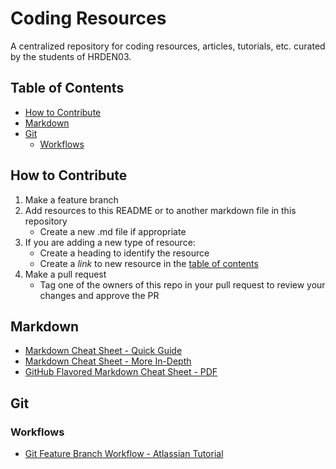 # Coding Resources

A centralized repository for coding resources, articles, tutorials, etc. curated by the students of HRDEN03.

## Table of Contents

* [How to Contribute](https://github.com/HRDEN03/coding-resources#how-to-contribute)
* [Markdown](https://github.com/HRDEN03/coding-resources#markdown)
* [Git](https://github.com/HRDEN03/coding-resources#git)
    - [Workflows](https://github.com/HRDEN03/coding-resources#workflows)

## How to Contribute

1. Make a feature branch
2. Add resources to this README or to another markdown file in this repository
    - Create a new .md file if appropriate
3. If you are adding a new type of resource:
    - Create a heading to identify the resource
    - Create a *link* to new resource in the [table of contents](https://github.com/HRDEN03/coding-resources#table-of-contents)
4. Make a pull request
    - Tag one of the owners of this repo in your pull request to review your changes and approve the PR

## Markdown

* [Markdown Cheat Sheet - Quick Guide](https://www.markdownguide.org/cheat-sheet/)
* [Markdown Cheat Sheet - More In-Depth](https://github.com/adam-p/markdown-here/wiki/Markdown-Cheatsheet#inline-html)
* [GitHub Flavored Markdown Cheat Sheet - PDF](https://guides.github.com/pdfs/markdown-cheatsheet-online.pdf)

## Git

### Workflows

* [Git Feature Branch Workflow - Atlassian Tutorial](https://www.atlassian.com/git/tutorials/comparing-workflows/feature-branch-workflow)